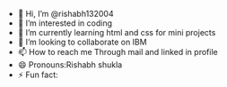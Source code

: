 - 👋 Hi, I’m @rishabh132004
- 👀 I’m interested in coding
- 🌱 I’m currently learning html and css for mini projects
- 💞️ I’m looking to collaborate on IBM
- 📫 How to reach me Through mail and linked in profile
- 😄 Pronouns:Rishabh shukla
- ⚡ Fun fact: 

<!---
rishabh132004/rishabh132004 is a ✨ special ✨ repository because its `README.md` (this file) appears on your GitHub profile.
You can click the Preview link to take a look at your changes.
--->
